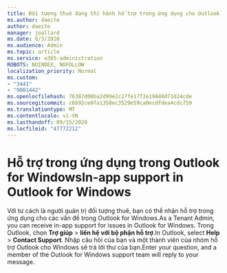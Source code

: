 ```yaml
---
title: Đối tượng thuê đang thí hành hỗ trợ trong ứng dụng cho Outlook
ms.author: daeite
author: daeite
manager: joallard
ms.date: 6/3/2020
ms.audience: Admin
ms.topic: article
ms.service: o365-administration
ROBOTS: NOINDEX, NOFOLLOW
localization_priority: Normal
ms.custom:
- "3441"
- "9001442"
ms.openlocfilehash: 76387d08ba2d99e2c27fe17f2e19840d71d24cde
ms.sourcegitcommit: c6692ce0fa1358ec3529e59ca0ecdfdea4cdc759
ms.translationtype: MT
ms.contentlocale: vi-VN
ms.lasthandoff: 09/15/2020
ms.locfileid: "47772212"
---
```

# <a name="in-app-support-in-outlook-for-windows"></a><span data-ttu-id="aa5ea-102">Hỗ trợ trong ứng dụng trong Outlook for Windows</span><span class="sxs-lookup"><span data-stu-id="aa5ea-102">In-app support in Outlook for Windows</span></span>

<span data-ttu-id="aa5ea-103">Với tư cách là người quản trị đối tượng thuê, bạn có thể nhận hỗ trợ trong ứng dụng cho các vấn đề trong Outlook for Windows.</span><span class="sxs-lookup"><span data-stu-id="aa5ea-103">As a Tenant Admin, you can receive in-app support for issues in Outlook for Windows.</span></span> <span data-ttu-id="aa5ea-104">Trong Outlook, chọn **Trợ giúp**  >  **liên hệ với bộ phận hỗ trợ**.</span><span class="sxs-lookup"><span data-stu-id="aa5ea-104">In Outlook, select **Help** > **Contact Support**.</span></span> <span data-ttu-id="aa5ea-105">Nhập câu hỏi của bạn và một thành viên của nhóm hỗ trợ Outlook cho Windows sẽ trả lời thư của bạn.</span><span class="sxs-lookup"><span data-stu-id="aa5ea-105">Enter your question, and a member of the Outlook for Windows support team will reply to your message.</span></span>